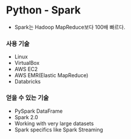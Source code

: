 # Python - Spark

- Spark는 Hadoop MapReduce보다 100배 빠르다.


### 사용 기술
- Linux
- VirtualBox
- AWS EC2
- AWS EMR(Elastic MapReduce)
- Databricks

### 얻을 수 있는 기술
  - PySpark DataFrame
  - Spark 2.0
  - Working with very large datasets
  - Spark specifics like Spark Streaming
